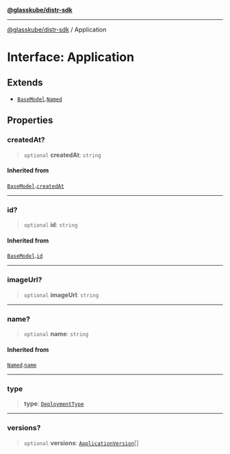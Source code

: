 [**@glasskube/distr-sdk**](../README.md)

---

[@glasskube/distr-sdk](../README.md) / Application

# Interface: Application

## Extends

- [`BaseModel`](BaseModel.md).[`Named`](Named.md)

## Properties

### createdAt?

> `optional` **createdAt**: `string`

#### Inherited from

[`BaseModel`](BaseModel.md).[`createdAt`](BaseModel.md#createdat)

---

### id?

> `optional` **id**: `string`

#### Inherited from

[`BaseModel`](BaseModel.md).[`id`](BaseModel.md#id)

---

### imageUrl?

> `optional` **imageUrl**: `string`

---

### name?

> `optional` **name**: `string`

#### Inherited from

[`Named`](Named.md).[`name`](Named.md#name)

---

### type

> **type**: [`DeploymentType`](../type-aliases/DeploymentType.md)

---

### versions?

> `optional` **versions**: [`ApplicationVersion`](ApplicationVersion.md)[]

